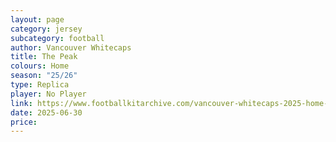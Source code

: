 ```yaml
---
layout: page
category: jersey
subcategory: football
author: Vancouver Whitecaps
title: The Peak
colours: Home
season: "25/26"
type: Replica
player: No Player
link: https://www.footballkitarchive.com/vancouver-whitecaps-2025-home-kit/339190/
date: 2025-06-30
price:
---
```

